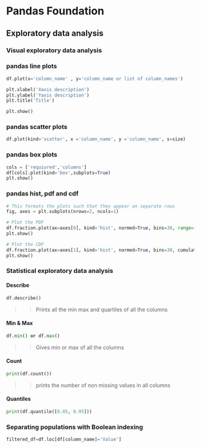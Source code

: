 # Pandas Foundation

## Exploratory data analysis

### Visual exploratory data analysis

### pandas line plots

```python
df.plot(x='column_name' , y='column_name or list of column_names')

plt.xlabel('Xaxis description')
plt.ylabel('Yaxis description')
plt.title('Title')

plt.show()
```
### pandas scatter plots

```python
df.plot(kind='scatter', x ='column_name', y ='column_name', s=size)
```
### pandas box plots
```python
cols = ['requiured','columns']
df[cols].plot(kind='box',subplots=True)
plt.show()
```

### pandas hist, pdf and cdf

```python
# This formats the plots such that they appear on separate rows
fig, axes = plt.subplots(nrows=2, ncols=1)

# Plot the PDF
df.fraction.plot(ax=axes[0], kind='hist', normed=True, bins=30, range=(0,.3))
plt.show()

# Plot the CDF
df.fraction.plot(ax=axes[1], kind='hist', normed=True, bins=30, cumulative=True, range=(0,.3))
plt.show()
```
### Statistical exploratory data analysis
#### Describe
```python
df.describe()
```
>>Prints all the min max and quartiles of all the columns
 #### Min & Max
```python
df.min() or df.max()
```
>>Gives min or max of all the columns

#### Count
```python
print(df.count())
```
>>prints the number of non missing values in all columns


#### Quantiles
```python
print(df.quantile([0.05, 0.95]))
```
### Separating populations with Boolean indexing

```python
filtered_df=df.loc[df[column_name]='Value']
```
